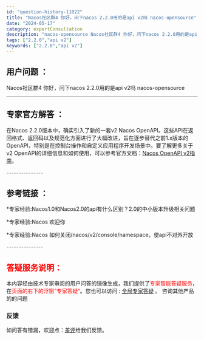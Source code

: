 ```yaml
---
id: "question-history-11022"
title: "Nacos社区群4 你好，问下nacos 2.2.0用的是api v2吗 nacos-opensource"
date: "2024-05-17"
category: expertConsultation
description: "nacos-opensource Nacos社区群4 你好，问下nacos 2.2.0用的是api v2吗"
tags: ["2.2.0","api v2"]
keywords: ["2.2.0","api v2"]
---
```


## 用户问题 ： 
 Nacos社区群4 你好，问下nacos 2.2.0用的是api v2吗 nacos-opensource 

---------------
## 专家官方解答 ：

在Nacos 2.2.0版本中，确实引入了新的一套v2 Nacos OpenAPI。这些API在返回格式、返回码以及规范化方面进行了大幅改进，旨在逐步替代之前1.x版本的OpenAPI，特别是在控制台操作和自定义应用程序开发场景中。要了解更多关于v2 OpenAPI的详细信息和如何使用，可以参考官方文档：[Nacos OpenAPI v2指南](https://nacos.io/docs/latest/guide/user/open-api/)。


<font color="#949494">---------------</font> 


## 参考链接 ：

*专家经验:Nacos1.0和Nacos2.0的api有什么区别？2.0的中小版本升级相关问题 
 
 *专家经验:Nacos 欢迎你 
 
 *专家经验:Nacos 如何关闭/nacos/v2/console/namespace，使api不对外开放 


 <font color="#949494">---------------</font> 
 


## <font color="#FF0000">答疑服务说明：</font> 

本内容经由技术专家审阅的用户问答的镜像生成，我们提供了<font color="#FF0000">专家智能答疑服务</font>，在<font color="#FF0000">页面的右下的浮窗”专家答疑“</font>。您也可以访问 : [全局专家答疑](https://opensource.alibaba.com/chatBot) 。 咨询其他产品的的问题

### 反馈
如问答有错漏，欢迎点：[差评](https://ai.nacos.io/user/feedbackByEnhancerGradePOJOID?enhancerGradePOJOId=13711)给我们反馈。
